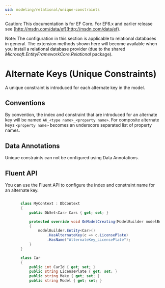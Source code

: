 ```yaml
---
uid: modeling/relational/unique-constraints
---
```

Caution: This documentation is for EF Core. For EF6.x and earlier release see [http://msdn.com/data/ef](http://msdn.com/data/ef).

Note: The configuration in this section is applicable to relational databases in general. The extension methods shown here will become available when you install a relational database provider (due to the shared *Microsoft.EntityFrameworkCore.Relational* package).

  # Alternate Keys (Unique Constraints)

A unique constraint is introduced for each alternate key in the model.

  ## Conventions

By convention, the index and constraint that are introduced for an alternate key will be named `AK_<type name>_<property name>`. For composite alternate keys `<property name>` becomes an underscore separated list of property names.

  ## Data Annotations

Unique constraints can not be configured using Data Annotations.

  ## Fluent API

You can use the Fluent API to configure the index and constraint name for an alternate key.

<!-- [!code-csharp[Main](samples/relational/Modeling/FluentAPI/Samples/Relational/AlternateKeyName.cs?highlight=9)] -->

````c#

       class MyContext : DbContext
       {
           public DbSet<Car> Cars { get; set; }

           protected override void OnModelCreating(ModelBuilder modelBuilder)
           {
               modelBuilder.Entity<Car>()
                   .HasAlternateKey(c => c.LicensePlate)
                   .HasName("AlternateKey_LicensePlate");
           }
       }

       class Car
       {
           public int CarId { get; set; }
           public string LicensePlate { get; set; }
           public string Make { get; set; }
           public string Model { get; set; }

   ````
